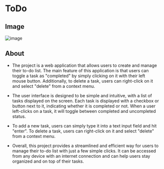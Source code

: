 # ToDo

## Image
![image](https://github.com/dpvasani/ToDo/assets/109815626/190ccb0c-fa3e-421e-93d4-13ed7024a0f7)

## About
- The project is a web application that allows users to create and manage their to-do list. The main feature of this application is that users can toggle a task as "completed" by simply clicking on it with their left mouse button. Additionally, to delete a task, users can right-click on it and select "delete" from a context menu.

- The user interface is designed to be simple and intuitive, with a list of tasks displayed on the screen. Each task is displayed with a checkbox or button next to it, indicating whether it is completed or not. When a user left-clicks on a task, it will toggle between completed and uncompleted status.

- To add a new task, users can simply type it into a text input field and hit "enter". To delete a task, users can right-click on it and select "delete" from a context menu.

- Overall, this project provides a streamlined and efficient way for users to manage their to-do list with just a few simple clicks. It can be accessed from any device with an internet connection and can help users stay organized and on top of their tasks.
